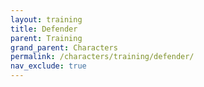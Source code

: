 ```yaml
---
layout: training
title: Defender
parent: Training
grand_parent: Characters
permalink: /characters/training/defender/
nav_exclude: true
---
```


